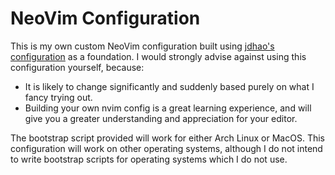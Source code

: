 # NeoVim Configuration

This is my own custom NeoVim configuration built using [jdhao's configuration](https://github.com/jdhao/nvim-config) as a foundation.
I would strongly advise against using this configuration yourself, because:

- It is likely to change significantly and suddenly based purely on what I fancy trying out.
- Building your own nvim config is a great learning experience, and will give you a greater understanding and appreciation for your editor.

The bootstrap script provided will work for either Arch Linux or MacOS. This configuration will work on other operating systems, although I do not intend to write bootstrap scripts for operating systems which I do not use.
